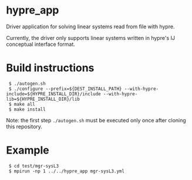 # hypre_app
Driver application for solving linear systems read from file with hypre.

Currently, the driver only supports linear systems written in hypre's IJ conceptual interface format.

# Build instructions

```
 $ ./autogen.sh
 $ ./configure --prefix=${DEST_INSTALL_PATH} --with-hypre-include=${HYPRE_INSTALL_DIR}/include --with-hypre-lib=${HYPRE_INSTALL_DIR}/lib
 $ make all
 $ make install
```

Note: the first step `./autogen.sh` must be executed only once after cloning this repository.

# Example

```
 $ cd test/mgr-sysL3
 $ mpirun -np 1 ../../hypre_app mgr-sysL3.yml
```
